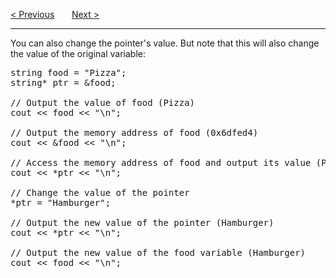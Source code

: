 <a href="/Pointers/Deferencing.md">&lt; Previous</a>
&nbsp;&nbsp;&nbsp;&nbsp;&nbsp;
<a href="/Functions/Main.md">Next &gt;</a>
<hr>
You can also change the pointer's value. But note that this will also change the value of the original variable:
<pre>
string food = "Pizza";
string* ptr = &amp;food;<br>
// Output the value of food (Pizza)
cout &lt;&lt; food &lt;&lt; "\n";<br>
// Output the memory address of food (0x6dfed4)
cout &lt;&lt; &food &lt;&lt; "\n";<br>
// Access the memory address of food and output its value (Pizza)
cout &lt;&lt; *ptr &lt;&lt; "\n";<br>
// Change the value of the pointer
*ptr = "Hamburger";<br>
// Output the new value of the pointer (Hamburger)
cout &lt;&lt; *ptr &lt;&lt; "\n";<br>
// Output the new value of the food variable (Hamburger)
cout &lt;&lt; food &lt;&lt; "\n";
</pre>
